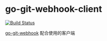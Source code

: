 # go-git-webhook-client

[![Build Status](https://travis-ci.org/lifei6671/go-git-webhook-client.svg?branch=master)](https://travis-ci.org/lifei6671/go-git-webhook-client)

[go-git-webhook](https://github.com/lifei6671/go-git-webhook) 配合使用的客户端
